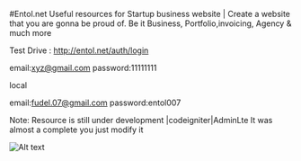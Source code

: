 #Entol.net 
Useful resources for Startup business website  | Create a website that you are gonna be proud of. Be it Business, Portfolio,invoicing, Agency & much more  

Test Drive : http://entol.net/auth/login

email:xyz@gmail.com
password:11111111

local

email:fudel.07@gmail.com
password:entol007

Note: Resource is still under development |codeigniter|AdminLte
It was almost a complete you just modify it

![Alt text](http://entol.net/uploads/2vctys2irfwgcks084.jpg "Dashboard Screenshoot")


